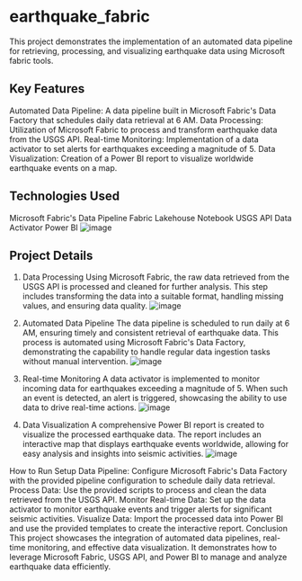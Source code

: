 # earthquake_fabric
This project demonstrates the implementation of an automated data pipeline for retrieving, processing, and visualizing earthquake data using Microsoft fabric tools.

## Key Features
Automated Data Pipeline: A data pipeline built in Microsoft Fabric's Data Factory that schedules daily data retrieval at 6 AM.
Data Processing: Utilization of Microsoft Fabric to process and transform earthquake data from the USGS API.
Real-time Monitoring: Implementation of a data activator to set alerts for earthquakes exceeding a magnitude of 5.
Data Visualization: Creation of a Power BI report to visualize worldwide earthquake events on a map.

## Technologies Used
Microsoft Fabric's Data Pipeline
Fabric Lakehouse
Notebook
USGS API
Data Activator
Power BI
![image](https://github.com/akhandchauhan/earthquake_fabric/assets/112802105/5a687cfe-f823-4235-bd45-4e580a1c730a)

## Project Details

1. Data Processing
Using Microsoft Fabric, the raw data retrieved from the USGS API is processed and cleaned for further analysis. This step includes transforming the data into a suitable format, handling missing values, and ensuring data quality.
![image](https://github.com/akhandchauhan/earthquake_fabric/assets/112802105/def8be6d-71cf-45d5-b185-f7399819f2e6)
2. Automated Data Pipeline
The data pipeline is scheduled to run daily at 6 AM, ensuring timely and consistent retrieval of earthquake data. This process is automated using Microsoft Fabric's Data Factory, demonstrating the capability to handle regular data ingestion tasks without manual intervention.
![image](https://github.com/akhandchauhan/earthquake_fabric/assets/112802105/1197b9d2-25c7-4a84-b355-464f92010f7f)

3. Real-time Monitoring
A data activator is implemented to monitor incoming data for earthquakes exceeding a magnitude of 5. When such an event is detected, an alert is triggered, showcasing the ability to use data to drive real-time actions.
![image](https://github.com/akhandchauhan/earthquake_fabric/assets/112802105/d0f8b0e4-0d3f-41cd-9021-a6d7e13f136c)

4. Data Visualization
A comprehensive Power BI report is created to visualize the processed earthquake data. The report includes an interactive map that displays earthquake events worldwide, allowing for easy analysis and insights into seismic activities.
![image](https://github.com/akhandchauhan/earthquake_fabric/assets/112802105/b76ff8ea-3d0a-4fc0-8761-6fe09cef01ad)

How to Run
Setup Data Pipeline: Configure Microsoft Fabric's Data Factory with the provided pipeline configuration to schedule daily data retrieval.
Process Data: Use the provided scripts to process and clean the data retrieved from the USGS API.
Monitor Real-time Data: Set up the data activator to monitor earthquake events and trigger alerts for significant seismic activities.
Visualize Data: Import the processed data into Power BI and use the provided templates to create the interactive report.
Conclusion
This project showcases the integration of automated data pipelines, real-time monitoring, and effective data visualization. It demonstrates how to leverage Microsoft Fabric, USGS API, and Power BI to manage and analyze earthquake data efficiently.

